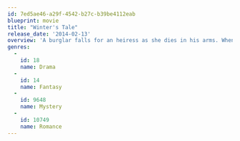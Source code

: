 ```yaml
---
id: 7ed5ae46-a29f-4542-b27c-b39be4112eab
blueprint: movie
title: "Winter's Tale"
release_date: '2014-02-13'
overview: 'A burglar falls for an heiress as she dies in his arms. When he learns that he has the gift of reincarnation, he sets out to save her.'
genres:
  -
    id: 18
    name: Drama
  -
    id: 14
    name: Fantasy
  -
    id: 9648
    name: Mystery
  -
    id: 10749
    name: Romance
---
```

